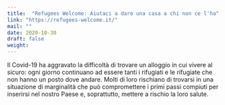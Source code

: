 ```yaml
---
title:  "Refugees Welcome: Aiutaci a dare una casa a chi non ce l'ha"
link: "https://refugees-welcome.it/"
mail: ""
date: 2020-10-30
draft: false
weight: 
---
```


Il Covid-19 ha aggravato la difficoltà di trovare un alloggio in cui vivere al sicuro: ogni giorno continuano ad essere tanti i rifugiati e le rifugiate che non hanno un posto dove andare. Molti di loro rischiano di trovarsi in una situazione di marginalità che può compromettere i primi passi compiuti per inserirsi nel nostro Paese e, soprattutto, mettere a rischio la loro salute.
